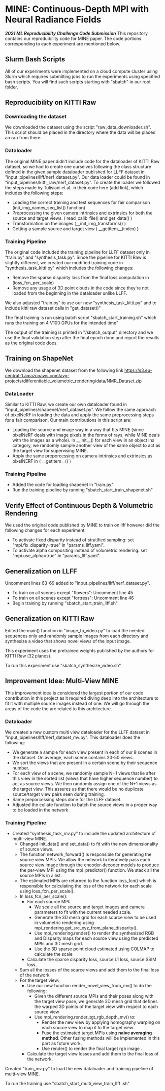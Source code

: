 # MINE: Continuous-Depth MPI with Neural Radiance Fields
 
***2021 ML Reproducibility Challenge Code Submission***
This repository contains our reproduibility code for MINE paper. The code portions corresponding to each experiment are mentioned below.

## Slurm Bash Scripts

All of our experiments were implemented on a cloud compute cluster using Slurm which requires submitting jobs to run the experiments using specified bash scripts. You will find such scripts starting with "sbatch" in our root folder.

## Reproducibility on KITTI Raw

### Downloading the dataset
We downloaded the dataset using the script "raw_data_downloader.sh". This script should be placed in the directory where the data will be placed an ran from there.

### Dataloader
The original MINE paper didn't include code for the dataloader of KITTI Raw dataset, so we had to create one ourselves following the class structure defined in the given sample dataloader published for LLFF dataset in "input_pipelines/llff/nerf_dataset.py". Our data loader could be found in "input_pipelines/kitti_raw/nerf_dataset.py". To create the loader we followed the steps made by Tulisiani et al. in their code here (add link), which includes the following steps:

 - Loading the correct training and test sequences for fair comparison (init_img_names_seq_list() function)
 - Preprocessing the given camera intrinsics and extrinsics for both the source and target views. ( read_calib_file() and get_data() )
 - Transformation on the images (__init_img_transforms() )
 - Getting a sample source and target view ( \_\_getitem\_\_(index) )

###  Training Pipeline
The original code included the training pipeline for LLFF dataset only in "train.py" and "synthesis_task.py". Since the pipeline for KITTI Raw is slightly different, we created our modified training code in "synthesis_task_kitti.py" which includes the following changes:

 - Remove the sparse disparity loss from the final loss computation in (loss_fcn_per_scale)
 - Remove any usage of 3D point clouds in the code since they're not loaded from the beginning in the dataloader unlike LLFF.

We also adjusted "train.py" to use our new "synthesis_task_kitti.py" and to include kitti raw dataset calls in "get_dataset()"

The final training is run using batch script "sbatch_start_training.sh" which runs the training on 4 V100 GPUs for the intended time"

The output of the training is printed in "/sbatch_output" directory and we use the final validation step after the final epoch done and report the results as the original code does.

## Training on ShapeNet

We download the shapenet dataset from the following link 
https://s3.eu-central-1.amazonaws.com/avg-projects/differentiable_volumetric_rendering/data/NMR_Dataset.zip

### DataLoader
Similar to KITTI Raw, we create our own dataloader found in "input_pipelines/shapenet/nerf_dataset.py". We follow the same approach of pixelNeRF in loading the data and apply the same preprocessing steps for a fair comparison. Our main contributions in this script are:

 - Loading the source and image way in a way that fits MINE (since pixelNeRF deals with image pixels in the forms of rays, while MINE deals with the images as a whole). In \_\_init\_\_() for each view in an object ina category, we randomly sample another view of the same object to act as the target view for supervising MINE.
 - Apply the same preporcessing on camera intrinsics and extrinsics as pixelNERF in ( \_\_getitem\_\_() )
### Training Pipeline
 -   Added the code for loading shapenet in "train.py"
 -  Run the training pipeline by running "sbatch_start_train_shapenet.sh"
## Verify Effect of Continuous Depth \& Volumetric Rendering
We used the original code published by MINE to train on llff however did the following changes for each experiment:
 - To activate fixed disparity instead of stratified sampling: set "mpi.fix_disparity=true" in "params_llff.yaml".
 - To activate alpha compositing instead of volumetric rendering: set "mpi.use_alpha=true" in "params_llff.yaml".

## Generalization on LLFF
Uncomment lines 63-69 added to "input_pipelines/llff/nerf_dataset.py".
 - To train on all scenes except "flowers": Uncomment line 45
 - To train on all scenes except "fortress": Uncomment line 46
 - Begin training by running "sbatch_start_train_llff.sh"
## Generalization on KITTI Raw
Edited the main() function in "image_to_video.py" to load the needed sequences only and randomly sample images from each directory and synthesize a video that shows novel views of the input image. 

This experiment uses the pretrained weights published by the authors for KITTI Raw (32 planes).

To run this experiment use "sbatch_synthesize_video.sh"

## Improvement Idea: Multi-View MINE

This improvement idea is considered the largest portion of our code contribution in this project as it required diving deep into the architecture to fit it with multiple source images instead of one. We will go through the areas of the code the are related to this architecture.
### Dataloader
We created a new custom multi view dataloader for the LLFF dataset in "input_pipelines/llff/nerf_dataset_mv.py". This dataloader does the following:

 - We generate a sample for each view present in each of our 8 scenes in the dataset. On average, each scene contains 20-50 views. 
 - We sort the views that are present in a certain scene by their sequence number.
 - For each view of a scene, we randomly sample N+1 views that lie after this view in the sorted list (views that have higher sequence number) to act as source views. We then randomly assign one of the N+1 views as the target view. This assures us that there would be no duplicate source/target view pairs seen during training.
 - Same preporcessing steps done for the LLFF dataset.
 - Adjusted the collate function to batch the source views in a proper way to be loaded in the network
### Training Pipeline
 - Created "synthesis_task_mv.py" to include the updated architecture of multi-view MINE.
	 - Changed init_data() and set_data() to fit with the new dimensionality of source views.
	 - The function network_forward() is responsible for generating the source view MPIs. We allow the network to iteratively pass each source view image through the encoder-decoder models to produce the per-view MPI using the mpi_predictor() function. We stack all the source MPIs in a list.
	 - The estimated MPIs are returned to the function loss_fcn() which is responsible for calculating the loss of the network for each scale using loss_fcn_per_scale().
	 - In loss_fcn_per_scale():
		 - For each source MPI:
			 - We scale all the source and target images and camera parameters to fit with the current needed scale.
			 - Generate the 3D mesh grid for each source view to be used in volumetric rendering using mpi_rendering.get_src_xyz_from_plane_disparity().
			 - Use mpi_rendering.render() to render the synthesized RGB and Disparity maps for each source view using the predicted MPIs and 3D mesh grid.
			 - Use the 3D sparse point cloud estimated using COLMAP to calculate the scale
		 -  Calculate the sparse disparity loss, source L1 loss, source SSIM loss.
	 - Sum all the losses of the source views and add them to the final loss of the network
	 - For the target view:
		 - Use our new function render_novel_view_from_mv() to do the following:
			 - Given the different source MPIs and their poses along with the target view pose,  we generate 3D mesh grid that defines the warped 3D points of the target view with respect to each source view
			 - Use mpi_rendering.render_tgt_rgb_depth_mv() to:
				 -  Render the new view by applying homography warping on each source view to map it to the target view.
				 -  Fuse the estimated target MPIs using **naive averaging method**. Other fusing methods will be implemented in this part as future work.
				 - Use render() to render the final target rgb image .
		 - Calculate the target view losses and add them to the final loss of the network.

Created "train_mv.py" to load the new dataloader and training pipeline of multi-view MINE.

To run the training use "sbatch_start_multi_view_train_llff .sh"

